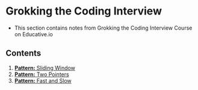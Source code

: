 # Grokking the Coding Interview

- This section contains notes from Grokking the Coding Interview Course on Educative.io

## Contents

1. [**Pattern:** Sliding Window](./Patterns/Sliding_Window/index.md)
2. [**Pattern:** Two Pointers](Patterns/Two_Pointers/index.md)
3. [**Pattern:** Fast and Slow](Patterns/Fast_and_Slow/index.md)